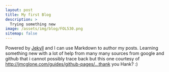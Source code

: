 ```yaml
---
layout: post
title: My first Blog
description: >
  Trying something new
image: /assets/img/blog/FOL530.png
sitemap: false
---
```


Powered by [Jekyll](http://jekyllrb.com) and I can use Markdown to author my posts. 
Learning something new with a lot of help from many many sources from google and github that i cannot possibly trace back 
but this one courtesy of http://jmcglone.com/guides/github-pages/...thank you Hank? :)

